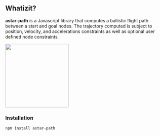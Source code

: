 ## Whatizit?
**astar-path** is a Javascript library that computes a ballistic flight path
between a start and goal nodes. The trajectory computed is subject to
position, velocity, and accelerations constraints as well as optional
user defined node constraints. 

<a href="http://github.com/firepick/astar-path/wiki/images/constrainxy.png">
<img src="http://github.com/firepick/astar-path/wiki/images/constrainxy.png" height=200px></a>

### Installation
`npm install astar-path`
